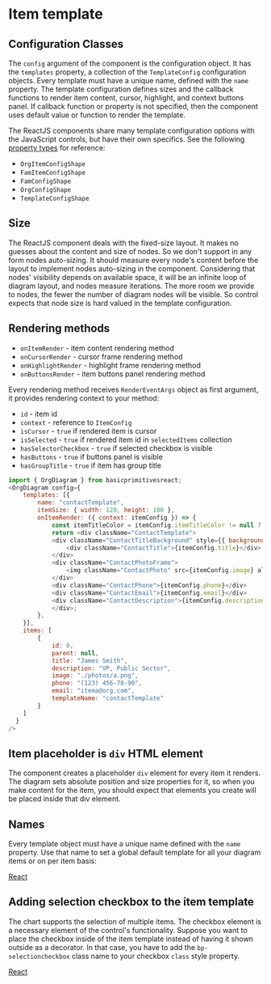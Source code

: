 # Item template

## Configuration Classes
The `config` argument of the component is the configuration object. It has the `templates` property, a collection of the `TemplateConfig` configuration objects. Every template must have a unique name, defined with the `name` property. The template configuration defines sizes and the callback functions to render item content, cursor, highlight, and context buttons panel. If callback function or property is not specified, then the component uses default value or function to render the template.

The ReactJS components share many template configuration options with the JavaScript controls, but have their own specifics. See the following [property types](https://reactjs.org/docs/typechecking-with-proptypes.html) for reference:
* `OrgItemConfigShape`
* `FamItemConfigShape`
* `FamConfigShape`
* `OrgConfigShape`
* `TemplateConfigShape`

## Size
The ReactJS component deals with the fixed-size layout. It makes no guesses about the content and size of nodes. So we don't support in any form nodes auto-sizing. It should measure every node's content before the layout to implement nodes auto-sizing in the component. Considering that nodes' visibility depends on available space, it will be an infinite loop of diagram layout, and nodes measure iterations. The more room we provide to nodes, the fewer the number of diagram nodes will be visible. So control expects that node size is hard valued in the template configuration. 

## Rendering methods
* `onItemRender` - item content rendering method
* `onCursorRender` - cursor frame rendering method
* `onHighlightRender` - highlight frame rendering method
* `onButtonsRender` - item buttons panel rendering method

Every rendering method receives `RenderEventArgs` object as first argument, it provides rendering context to your method:
* `id` - item id
* `context` - reference to `ItemConfig`
* `isCursor` - `true` if rendered item is cursor
* `isSelected` - `true` if rendered item id in `selectedItems` collection
* `hasSelectorCheckbox` - `true` if selected checkbox is visible
* `hasButtons` - `true` if buttons panel is visible
* `hasGroupTitle` - `true` if item has group title

```JavaScript
import { OrgDiagram } from basicprimitivesreact;
<OrgDiagram config={
    templates: [{
        name: "contactTemplate",
        itemSize: { width: 120, height: 100 },
        onItemRender: ({ context: itemConfig }) => {
            const itemTitleColor = itemConfig.itemTitleColor != null ? itemConfig.itemTitleColor : Colors.RoyalBlue;
            return <div className="ContactTemplate">
            <div className="ContactTitleBackground" style={{ backgroundColor: itemTitleColor }}>
                <div className="ContactTitle">{itemConfig.title}</div>
            </div>
            <div className="ContactPhotoFrame">
                <img className="ContactPhoto" src={itemConfig.image} alt={itemConfig.title} />
            </div>
            <div className="ContactPhone">{itemConfig.phone}</div>
            <div className="ContactEmail">{itemConfig.email}</div>
            <div className="ContactDescription">{itemConfig.description}</div>
            </div>;
        },
    }],
    items: [
        {
            id: 0,
            parent: null,
            title: "James Smith",
            description: "VP, Public Sector",
            image: "./photos/a.png",
            phone: "(123) 456-78-90",
            email: "itema@org.com",
            templateName: "contactTemplate"
        }
    ]
  }
/>
```

## Item placeholder is `div` HTML element
The component creates a placeholder `div` element for every item it renders. The diagram sets absolute position and size properties for it, so when you make content for the item, you should expect that elements you create will be placed inside that div element. 

## Names
Every template object must have a unique name defined with the `name` property. Use that name to set a global default template for all your diagram items or on per item basis:

[React](../src/Samples/ItemTemplate.jsx)

## Adding selection checkbox to the item template
The chart supports the selection of multiple items. The checkbox element is a necessary element of the control's functionality. Suppose you want to place the checkbox inside of the item template instead of having it shown outside as a decorator. In that case, you have to add the `bp-selectioncheckbox` class name to your checkbox `class` style property.

[React](../src/Samples/SelectionCheckboxInItemTemplate.jsx)
